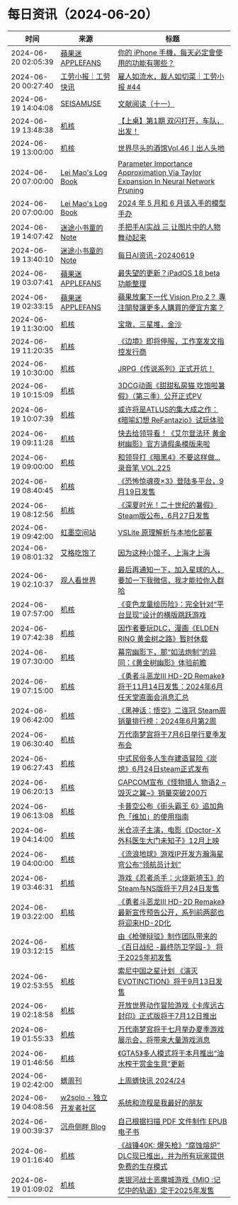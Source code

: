 ﻿# 每日资讯（2024-06-20）

|时间|来源|标题|
|---|---|---|
|2024-06-20 02:05:39|[蘋果迷 APPLEFANS](https://applefans.today/feed/)|[你的 iPhone 手機，每天必定會使用的功能有哪些？](https://applefans.today/2024-06-iphone-daily-use-features/)|
|2024-06-20 00:27:40|[工劳小报｜工劳快讯](https://newsletter.laborinfocn.com/rss)|[雇人如流水，裁人如切菜｜工劳小报 #44](https://feed.laborinfocn6.com/issue44/)|
|2024-06-19 14:04:08|[SEISAMUSE](https://www.seis-jun.xyz/atom.xml)|[文献阅读（十一）](http://www.seis-jun.xyz/paper-reading-11)|
|2024-06-19 13:48:38|[机核](https://www.gcores.com/rss)|[【上桌】第1期 双闪打开，车队，出发！](https://www.gcores.com/videos/183823)|
|2024-06-19 13:00:00|[机核](https://www.gcores.com/rss)|[世界尽头的酒馆Vol.46丨出人头地](https://www.gcores.com/radios/183803)|
|2024-06-20 07:00:00|[Lei Mao's Log Book](https://leimao.github.io/atom.xml)|[Parameter Importance Approximation Via Taylor Expansion In Neural Network Pruning](https://leimao.github.io/blog/Parameter-Importance-Approximation-Via-Taylor-Expansion-In-Neural-Network-Pruning/)|
|2024-06-20 07:00:00|[Lei Mao's Log Book](https://leimao.github.io/atom.xml)|[2024 年 5 月和 6 月该入手的模型手办](https://leimao.github.io/essay/2024%E5%B9%B45%E6%9C%88%E5%92%8C6%E6%9C%88%E8%AF%A5%E5%85%A5%E6%89%8B%E7%9A%84%E6%A8%A1%E5%9E%8B%E6%89%8B%E5%8A%9E/)|
|2024-06-19 14:07:42|[迷途小书童的Note](https://xugaoxiang.com/feed)|[手把手AI实战 三 让图片中的人物舞动起来](https://xugaoxiang.com/2024/06/19/ai-project-3/)|
|2024-06-19 13:40:10|[迷途小书童的Note](https://xugaoxiang.com/feed)|[每日AI资讯-20240619](https://xugaoxiang.com/2024/06/19/ai-daily-20240619/)|
|2024-06-19 03:07:41|[蘋果迷 APPLEFANS](https://applefans.today/feed/)|[最失望的更新？iPadOS 18 beta 功能整理](https://applefans.today/2024-06-ipados-18-beta-features/)|
|2024-06-19 02:33:15|[蘋果迷 APPLEFANS](https://applefans.today/feed/)|[蘋果放棄下一代 Vision Pro 2？ 專注開發讓更多人購買的便宜方案？](https://applefans.today/2024-06-apple-vision-cheaper-rumors/)|
|2024-06-19 11:30:00|[机核](https://www.gcores.com/rss)|[宝墩，三星堆，金沙](https://www.gcores.com/articles/183667)|
|2024-06-19 11:20:35|[机核](https://www.gcores.com/rss)|[《边境》即将停服，工作室发文指控发行商](https://www.gcores.com/articles/183817)|
|2024-06-19 10:30:00|[机核](https://www.gcores.com/rss)|[JRPG《传说系列》正式开坑！](https://www.gcores.com/videos/183564)|
|2024-06-19 10:15:09|[机核](https://www.gcores.com/rss)|[3DCG动画《甜甜私房猫 吃饱啦暑假》（第三季）公开正式PV](https://www.gcores.com/articles/183811)|
|2024-06-19 10:07:39|[机核](https://www.gcores.com/rss)|[或许将是ATLUS的集大成之作：《暗喻幻想 ReFantazio》试玩体验](https://www.gcores.com/articles/183733)|
|2024-06-19 09:11:28|[机核](https://www.gcores.com/rss)|[快去给领导看！《艾尔登法环 黄金树幽影》官方请假条模版来啦](https://www.gcores.com/articles/183807)|
|2024-06-19 09:00:00|[机核](https://www.gcores.com/rss)|[和领导打《暗黑4》不要这样做...录音笔 VOL.225](https://www.gcores.com/radios/183800)|
|2024-06-19 08:40:45|[机核](https://www.gcores.com/rss)|[《恐怖惊魂夜×3》登陆多平台，9月19日发售](https://www.gcores.com/articles/183802)|
|2024-06-19 08:12:56|[机核](https://www.gcores.com/rss)|[《深夏时光！二十世纪的暑假》Steam版公布，6月27日发售](https://www.gcores.com/articles/183783)|
|2024-06-19 09:42:00|[虹墨空间站](https://www.imaegoo.com/atom.xml)|[VSLite 原理解析与本地化部署](https://www.imaegoo.com/2024/vslite-offline/)|
|2024-06-19 08:01:32|[艾格吃饱了](https://feedpress.me/wx-aigechibaole)|[因为这种小馆子，上海才上海](http://mp.weixin.qq.com/s?__biz=MjM5NTYxODQyMA%3D%3D&mid=2653454943&idx=1&sn=e490e3d42203e9a3ce4f864407dbc93d)|
|2024-06-19 02:10:37|[观人看世界](https://feedpress.me/wx-iwatch1024)|[最后再通知一下，加入星球的人，要加一下我微信，我才能拉你入群哈](http://mp.weixin.qq.com/s?__biz=MzI5NDI2NTAxMA%3D%3D&mid=2247489556&idx=1&sn=b9ad19c1245b0fcd916c2e0e9aca0e5f)|
|2024-06-19 07:57:00|[机核](https://www.gcores.com/rss)|[《变色龙童绘历险》：完全针对“平台显现”设计的横版跳跃游戏](https://www.gcores.com/articles/173803)|
|2024-06-19 07:42:38|[机核](https://www.gcores.com/rss)|[因作者要玩DLC，漫画《ELDEN RING 黄金树之路》暂时休载](https://www.gcores.com/articles/183781)|
|2024-06-19 07:30:00|[机核](https://www.gcores.com/rss)|[幕帘幽影下，那“如法炮制”的异同：《黄金树幽影》体验前瞻](https://www.gcores.com/articles/183447)|
|2024-06-19 07:15:00|[机核](https://www.gcores.com/rss)|[《勇者斗恶龙III HD-2D Remake》将于11月14日发售：2024年6月任天堂直面会消息汇总](https://www.gcores.com/articles/183725)|
|2024-06-19 06:42:00|[机核](https://www.gcores.com/rss)|[《黑神话：悟空》二连冠 Steam周销量排行榜：2024年6月第2周](https://www.gcores.com/articles/183766)|
|2024-06-19 06:30:40|[机核](https://www.gcores.com/rss)|[万代南梦宫将于7月6日举行夏季发布会](https://www.gcores.com/articles/183765)|
|2024-06-19 06:27:43|[机核](https://www.gcores.com/rss)|[中式民俗多人生存建造冒险《炭熄》6月24日steam正式发布](https://www.gcores.com/articles/183764)|
|2024-06-19 06:20:13|[机核](https://www.gcores.com/rss)|[CAPCOM宣布《怪物猎人 物语2 ~毁灭之翼~》销量突破200万](https://www.gcores.com/articles/183762)|
|2024-06-19 06:13:08|[机核](https://www.gcores.com/rss)|[卡普空公布《街头霸王 6》追加角色「维加」的使用指南](https://www.gcores.com/articles/183760)|
|2024-06-19 04:14:00|[机核](https://www.gcores.com/rss)|[米仓凉子主演，电影《Doctor-X 外科医生大门未知子》12月上映](https://www.gcores.com/articles/183743)|
|2024-06-19 04:00:00|[机核](https://www.gcores.com/rss)|[《流浪地球》游戏IP开发方瀚海星穹公布“领航员计划”](https://www.gcores.com/articles/183748)|
|2024-06-19 03:46:31|[机核](https://www.gcores.com/rss)|[游戏《忍者杀手：火烧新埼玉》的Steam与NS版将于7月24日发售](https://www.gcores.com/articles/183753)|
|2024-06-19 03:22:00|[机核](https://www.gcores.com/rss)|[《勇者斗恶龙III HD-2D Remake》最新宣传预告公开，系列前两部也将迎来HD-2D化](https://www.gcores.com/articles/183744)|
|2024-06-19 03:12:15|[机核](https://www.gcores.com/rss)|[由《枪弹辩驳》制作团队带来的《百日战纪 -最终防卫学园-》 将于2025年初发售](https://www.gcores.com/articles/183746)|
|2024-06-19 02:53:55|[机核](https://www.gcores.com/rss)|[索尼中国之星计划 《演灭 EVOTINCTION》将于9月13日发售](https://www.gcores.com/articles/183740)|
|2024-06-19 02:18:58|[机核](https://www.gcores.com/rss)|[开放世界动作冒险游戏《卡库远古封印》正式版将于7月12日推出](https://www.gcores.com/articles/183742)|
|2024-06-19 01:55:33|[机核](https://www.gcores.com/rss)|[万代南梦宫将于七月举办夏季游戏展示会，将带来大量游戏消息](https://www.gcores.com/articles/183739)|
|2024-06-19 01:46:56|[机核](https://www.gcores.com/rss)|[《GTA5》多人模式将于本月推出“油水榨干赏金生意”更新](https://www.gcores.com/articles/183738)|
|2024-06-19 02:42:00|[蠎周刊](https://weekly.pychina.org/feeds/all.atom.xml)|[上周蠎快讯 2024/24](https://weekly.pychina.org/pyrecap/pyrw-2424.html)|
|2024-06-19 04:08:56|[w2solo - 独立开发者社区](https://w2solo.com/topics/feed)|[系统和流程是我最好的朋友](https://w2solo.com/topics/4702)|
|2024-06-19 00:39:37|[沉舟侧畔 Blog](https://springwood.me/feed/)|[自己根据扫描 PDF 文件制作 EPUB 电子书](https://springwood.me/making-epub-ebook/)|
|2024-06-19 01:16:40|[机核](https://www.gcores.com/rss)|[《战锤40K: 爆矢枪》“腐蚀熔炉” DLC现已推出，并为所有玩家提供免费的生存模式](https://www.gcores.com/articles/183736)|
|2024-06-19 01:09:02|[机核](https://www.gcores.com/rss)|[类银河战士恶魔城游戏《MIO :记忆中的轨道》定于2025年发售](https://www.gcores.com/articles/183735)|
